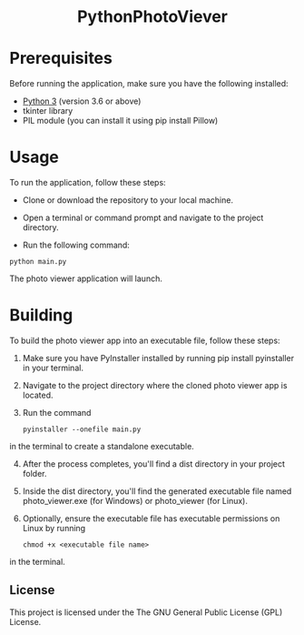 <p align="center">
  <h1 align="center">PythonPhotoViever</h1>
</p>

# Prerequisites

Before running the application, make sure you have the following installed:

   - [Python 3](https://www.python.org/downloads/) (version 3.6 or above)
   - tkinter library
   - PIL module (you can install it using pip install Pillow)

# Usage

To run the application, follow these steps:

   - Clone or download the repository to your local machine.

   - Open a terminal or command prompt and navigate to the project directory.

   - Run the following command:

    python main.py

The photo viewer application will launch.

# Building

To build the photo viewer app into an executable file, follow these steps:

  1. Make sure you have PyInstaller installed by running pip install pyinstaller in your terminal.

  2. Navigate to the project directory where the cloned photo viewer app is located.

  3. Run the command  
         
         pyinstaller --onefile main.py 
    
   in the terminal to create a standalone executable.

   4. After the process completes, you'll find a dist directory in your project folder.

   5. Inside the dist directory, you'll find the generated executable file named photo_viewer.exe (for Windows) or photo_viewer (for Linux).

   6. Optionally, ensure the executable file has executable permissions on Linux by running 
          
          chmod +x <executable file name> 
          
   in the terminal.

## License

This project is licensed under the The GNU General Public License (GPL) License.
